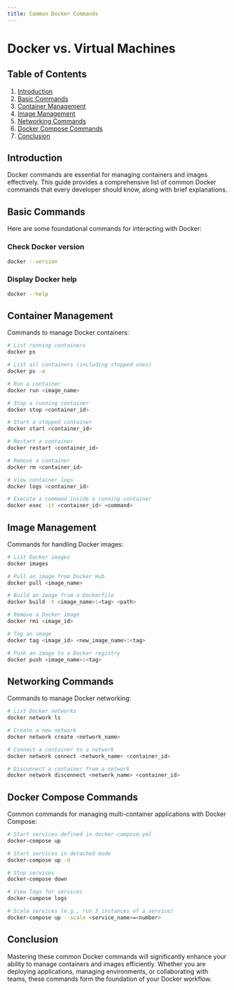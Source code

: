 ```yaml
---
title: Common Docker Commands
---
```


# Docker vs. Virtual Machines

## Table of Contents

1. [Introduction](#introduction)
2. [Basic Commands](#basic-commands)
3. [Container Management](#container-management)
4. [Image Management](#image-management)
5. [Networking Commands](#networking-commands)
6. [Docker Compose Commands](#docker-compose-commands)
7. [Conclusion](#conclusion)

## Introduction

Docker commands are essential for managing containers and images effectively. This guide provides a comprehensive list of common Docker commands that every developer should know, along with brief explanations.

## Basic Commands

Here are some foundational commands for interacting with Docker:

### Check Docker version

```bash
docker --version
```

### Display Docker help

```bash
docker --help
```

## Container Management

Commands to manage Docker containers:

```bash
# List running containers
docker ps

# List all containers (including stopped ones)
docker ps -a

# Run a container
docker run <image_name>

# Stop a running container
docker stop <container_id>

# Start a stopped container
docker start <container_id>

# Restart a container
docker restart <container_id>

# Remove a container
docker rm <container_id>

# View container logs
docker logs <container_id>

# Execute a command inside a running container
docker exec -it <container_id> <command>
```

## Image Management

Commands for handling Docker images:

```bash
# List Docker images
docker images

# Pull an image from Docker Hub
docker pull <image_name>

# Build an image from a Dockerfile
docker build -t <image_name>:<tag> <path>

# Remove a Docker image
docker rmi <image_id>

# Tag an image
docker tag <image_id> <new_image_name>:<tag>

# Push an image to a Docker registry
docker push <image_name>:<tag>
```

## Networking Commands

Commands to manage Docker networking:

```bash
# List Docker networks
docker network ls

# Create a new network
docker network create <network_name>

# Connect a container to a network
docker network connect <network_name> <container_id>

# Disconnect a container from a network
docker network disconnect <network_name> <container_id>
```

## Docker Compose Commands

Common commands for managing multi-container applications with Docker Compose:

```bash
# Start services defined in docker-compose.yml
docker-compose up

# Start services in detached mode
docker-compose up -d

# Stop services
docker-compose down

# View logs for services
docker-compose logs

# Scale services (e.g., run 3 instances of a service)
docker-compose up --scale <service_name>=<number>
```

## Conclusion

Mastering these common Docker commands will significantly enhance your ability to manage containers and images efficiently. Whether you are deploying applications, managing environments, or collaborating with teams, these commands form the foundation of your Docker workflow.
